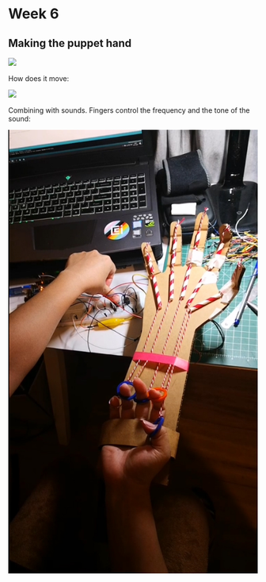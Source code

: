 # Week 6

## Making the puppet hand 

<img src="img/Hand1.jpg"/>


How does it move:

<img src="img/Hand.gif"/>


Combining with sounds. Fingers control the frequency and the tone of the sound:

[![HandVideo](img/HandTitle.jpg)](https://youtu.be/U21bSicvGZg)

